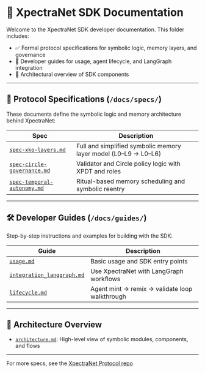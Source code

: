 # 🧠 XpectraNet SDK Documentation

Welcome to the XpectraNet SDK developer documentation. This folder includes:

- ✅ Formal protocol specifications for symbolic logic, memory layers, and governance
- 🔄 Developer guides for usage, agent lifecycle, and LangGraph integration
- 🧩 Architectural overview of SDK components

---

## 📘 Protocol Specifications (`/docs/specs/`)

These documents define the symbolic logic and memory architecture behind XpectraNet:

| Spec                         | Description                                                  |
|-----------------------------|--------------------------------------------------------------|
| [`spec-xko-layers.md`](specs/spec-xko-layers.md)              | Full and simplified symbolic memory layer model (L0–L9 → L0–L6) |
| [`spec-circle-governance.md`](specs/spec-circle-governance.md)| Validator and Circle policy logic with XPDT and roles          |
| [`spec-temporal-autonomy.md`](specs/spec-temporal-autonomy.md) | Ritual-based memory scheduling and symbolic reentry           |

---

## 🛠 Developer Guides (`/docs/guides/`)

Step-by-step instructions and examples for building with the SDK:

| Guide                       | Description                                 |
|----------------------------|---------------------------------------------|
| [`usage.md`](guides/usage.md)                  | Basic usage and SDK entry points              |
| [`integration_langgraph.md`](guides/integration_langgraph.md) | Use XpectraNet with LangGraph workflows       |
| [`lifecycle.md`](guides/lifecycle.md)          | Agent mint → remix → validate loop walkthrough|

---

## 🧱 Architecture Overview

- [`architecture.md`](architecture.md): High-level view of symbolic modules, components, and flows

---

For more specs, see the [XpectraNet Protocol repo](https://github.com/XpectraData/xpectranet-protocol)
